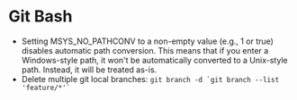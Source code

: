 # Git Bash

- Setting MSYS_NO_PATHCONV to a non-empty value (e.g., 1 or true) disables automatic path conversion. This means that if you enter a Windows-style path, it won't be automatically converted to a Unix-style path. Instead, it will be treated as-is.
- Delete multiple git local branches: ``` git branch -d `git branch --list 'feature/*'` ```
